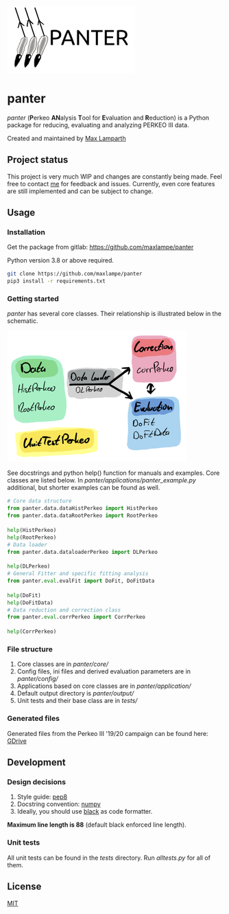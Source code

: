 
![image](images/panter_logo.png)

# panter

_panter_ (**P**erkeo **AN**alysis **T**ool for **E**valuation and **R**eduction) is a Python package for reducing, evaluating and analyzing PERKEO III data.

Created and maintained by [Max Lamparth](https://github.com/maxlampe/)

## Project status

This project is very much WIP and changes are constantly being made. Feel free to contact [me](mailto:max.lamparth@tum.de?subject=panter) for feedback and issues.
Currently, even core features are still implemented and can be subject to change.

## Usage

### Installation

Get the package from gitlab: https://github.com/maxlampe/panter

Python version 3.8 or above required.

```bash
git clone https://github.com/maxlampe/panter
pip3 install -r requirements.txt
```

### Getting started

_panter_ has several core classes. Their relationship is illustrated below in the schematic.

![image](images/schematic.png)

See docstrings and python help() function for manuals and examples. Core classes are listed below.
In _panter/applications/panter_example.py_ additional, but shorter examples can be found as well.

```python
# Core data structure
from panter.data.dataHistPerkeo import HistPerkeo
from panter.data.dataRootPerkeo import RootPerkeo

help(HistPerkeo)
help(RootPerkeo)
# Data loader
from panter.data.dataloaderPerkeo import DLPerkeo

help(DLPerkeo)
# General Fitter and specific fitting analysis
from panter.eval.evalFit import DoFit, DoFitData

help(DoFit)
help(DoFitData)
# Data reduction and correction class
from panter.eval.corrPerkeo import CorrPerkeo

help(CorrPerkeo)
```

### File structure

1. Core classes are in _panter/core/_
2. Config files, ini files and derived evaluation parameters are in _panter/config/_
3. Applications based on core classes are in _panter/application/_
4. Default output directory is _panter/output/_
5. Unit tests and their base class are in _tests/_

### Generated files

Generated files from the Perkeo III '19/20 campaign can be found here:
[GDrive](https://drive.google.com/drive/folders/1OAMSJ6GS1H43I2-rBBymWHGwYljm34oG?usp=sharing)

## Development

### Design decisions

1. Style guide: [pep8](https://www.python.org/dev/peps/pep-0008/)
2. Docstring convention: [numpy](https://numpydoc.readthedocs.io/en/latest/format.html)
3. Ideally, you should use [black](https://pypi.org/project/black/) as code formatter.

**Maximum line length is 88** (default black enforced line length).

### Unit tests

All unit tests can be found in the _tests_ directory. Run _alltests.py_ for all of them.


## License
[MIT](https://choosealicense.com/licenses/mit/)
